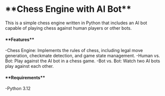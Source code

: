 <h1> **Chess Engine with AI Bot** </h1>
This is a simple chess engine written in Python that includes an AI bot capable of playing chess against human players or other bots.

<h4> **Features** </h4>
-Chess Engine: Implements the rules of chess, including legal move generation, checkmate detection, and game state management.
-Human vs. Bot: Play against the AI bot in a chess game.
-Bot vs. Bot: Watch two AI bots play against each other.

<h4>**Requirements**</h4>
-Python 3.12
